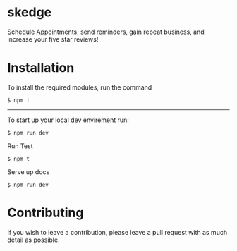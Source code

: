 # skedge

Schedule Appointments, send reminders, gain repeat business, and increase your five star reviews!

# Installation

To install the required modules, run the command

```
$ npm i
```

---

To start up your local dev envirement run:

```
$ npm run dev
```

Run Test

```
$ npm t
```

Serve up docs

```
$ npm run dev
```

# Contributing

If you wish to leave a contribution, please leave a pull request with as much detail as possible.
